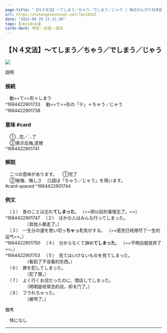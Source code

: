 ```yaml
---
page-title: "【Ｎ４文法】～てしまう／ちゃう／でしまう／じゃう | 毎日のんびり日本語教師"
url: https://nihongonosensei.net/?p=18323
date: "2022-09-29 11:31:30"
tags: [obsidian] 
cards-deck: 考研::日语::语法
---
```

## 【Ｎ４文法】～てしまう／ちゃう／でしまう／じゃう

![](https://nihongonosensei.net/pic/n4n5top.png)

説明

### 接続
　動==て==形＋しまう  
^1664422901733
　動==て==形の「テ」＋ちゃう／じゃう  
^1664422901738
　

### 意味 #card 
　①…完／…了  
　②表示后悔,遗憾  
^1664422901741

### 解説
　二つの意味があります。
　①完了  
　②後悔、悔しさ
　口語は「ちゃう／じゃう」を用います。  
#card-spaced 
^1664422901744

### 例文

　（１）　昔のことは忘れ**てしまった**。  （==把以前的事情忘了。==）  
^1664422901747
　（２）　ほかの人はみんな行ってしまった。  
　　　　　（其他人都走了。）  
　（３）　一生分の運を使い切っ**ちゃった**気がする。  （==感觉已经用尽了一生的运气==。）  
^1664422901750
　（４）　分からなくて諦め**てしまった**。  （==不明白就放弃了==。）  
^1664422901753
　（５）　見てはいけないものを見てしまった。  
　　　　　（看到了不该看的东西。）  
　（６）　罪を犯してしまった。  
　　　　　（犯了罪。）  
　（７）　よく行くお店だったのに、閉店してしまった。  
　　　　　（明明是经常去的店，却关门了。）  
　（８）　フラれちゃった。  
　　　　　（被甩了。）

備考

　特になし

---
